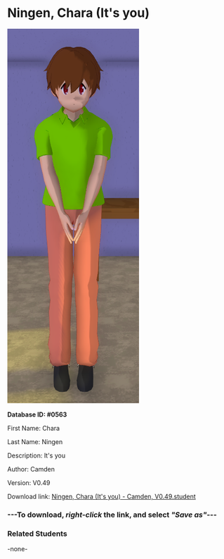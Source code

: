 # Ningen, Chara (It's you)

<img src="../../Files/Images/Ningen, Chara (It's you).png" title="Ningen, Chara (It's you) - Camden, V0.49">

**Database ID: #0563**

First Name: Chara

Last Name: Ningen

Description: It's you

Author: Camden

Version: V0.49

Download link: <a href="https://raw.githubusercontent.com/Arbiter1223/Daigaku-Gurashi-Custom-Students/master/Files/Student%20Files/Ningen%2C%20Chara%20(It's%20you)%20-%20Camden%2C%20V0.49.student">Ningen, Chara (It's you) - Camden, V0.49.student</a>

### ---**To download, _right-click_ the link, and select _"Save as"_**---

### Related Students

-none-
